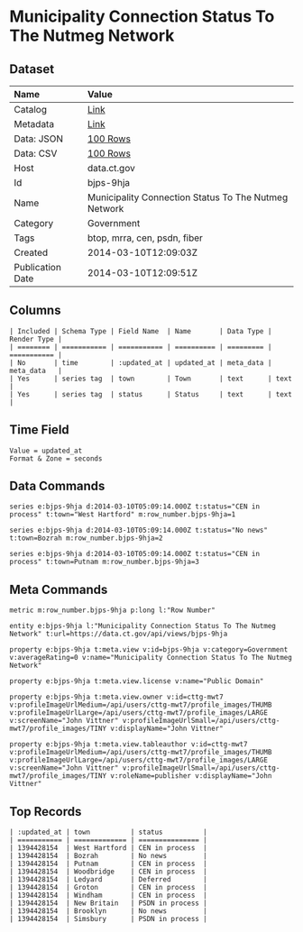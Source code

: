 # Municipality Connection Status To The Nutmeg Network

## Dataset

| Name | Value |
| :--- | :---- |
| Catalog | [Link](https://catalog.data.gov/dataset/municipality-connection-status-to-the-nutmeg-network) |
| Metadata | [Link](https://data.ct.gov/api/views/bjps-9hja) |
| Data: JSON | [100 Rows](https://data.ct.gov/api/views/bjps-9hja/rows.json?max_rows=100) |
| Data: CSV | [100 Rows](https://data.ct.gov/api/views/bjps-9hja/rows.csv?max_rows=100) |
| Host | data.ct.gov |
| Id | bjps-9hja |
| Name | Municipality Connection Status To The Nutmeg Network |
| Category | Government |
| Tags | btop, mrra, cen, psdn, fiber |
| Created | 2014-03-10T12:09:03Z |
| Publication Date | 2014-03-10T12:09:51Z |

## Columns

```ls
| Included | Schema Type | Field Name  | Name       | Data Type | Render Type |
| ======== | =========== | =========== | ========== | ========= | =========== |
| No       | time        | :updated_at | updated_at | meta_data | meta_data   |
| Yes      | series tag  | town        | Town       | text      | text        |
| Yes      | series tag  | status      | Status     | text      | text        |
```

## Time Field

```ls
Value = updated_at
Format & Zone = seconds
```

## Data Commands

```ls
series e:bjps-9hja d:2014-03-10T05:09:14.000Z t:status="CEN in process" t:town="West Hartford" m:row_number.bjps-9hja=1

series e:bjps-9hja d:2014-03-10T05:09:14.000Z t:status="No news" t:town=Bozrah m:row_number.bjps-9hja=2

series e:bjps-9hja d:2014-03-10T05:09:14.000Z t:status="CEN in process" t:town=Putnam m:row_number.bjps-9hja=3
```

## Meta Commands

```ls
metric m:row_number.bjps-9hja p:long l:"Row Number"

entity e:bjps-9hja l:"Municipality Connection Status To The Nutmeg Network" t:url=https://data.ct.gov/api/views/bjps-9hja

property e:bjps-9hja t:meta.view v:id=bjps-9hja v:category=Government v:averageRating=0 v:name="Municipality Connection Status To The Nutmeg Network"

property e:bjps-9hja t:meta.view.license v:name="Public Domain"

property e:bjps-9hja t:meta.view.owner v:id=cttg-mwt7 v:profileImageUrlMedium=/api/users/cttg-mwt7/profile_images/THUMB v:profileImageUrlLarge=/api/users/cttg-mwt7/profile_images/LARGE v:screenName="John Vittner" v:profileImageUrlSmall=/api/users/cttg-mwt7/profile_images/TINY v:displayName="John Vittner"

property e:bjps-9hja t:meta.view.tableauthor v:id=cttg-mwt7 v:profileImageUrlMedium=/api/users/cttg-mwt7/profile_images/THUMB v:profileImageUrlLarge=/api/users/cttg-mwt7/profile_images/LARGE v:screenName="John Vittner" v:profileImageUrlSmall=/api/users/cttg-mwt7/profile_images/TINY v:roleName=publisher v:displayName="John Vittner"
```

## Top Records

```ls
| :updated_at | town          | status          | 
| =========== | ============= | =============== | 
| 1394428154  | West Hartford | CEN in process  | 
| 1394428154  | Bozrah        | No news         | 
| 1394428154  | Putnam        | CEN in process  | 
| 1394428154  | Woodbridge    | CEN in process  | 
| 1394428154  | Ledyard       | Deferred        | 
| 1394428154  | Groton        | CEN in process  | 
| 1394428154  | Windham       | CEN in process  | 
| 1394428154  | New Britain   | PSDN in process | 
| 1394428154  | Brooklyn      | No news         | 
| 1394428154  | Simsbury      | PSDN in process | 
```